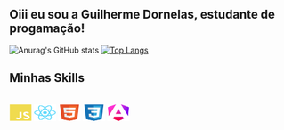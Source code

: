 ## Oiii eu sou a Guilherme Dornelas, estudante de progamação!

![Anurag's GitHub stats](https://github-readme-stats.vercel.app/api?username=Guilherme-Dornelas&show_icons=true&theme=dracula)
[![Top Langs](https://github-readme-stats.vercel.app/api/top-langs/?username=Guilherme-Dornelas)](https://github.com/Guilherme-Dornelas/github-readme-stats)

## Minhas Skills

<div style="display: inline_block"><br>
  <img align="center" alt="Guilherme-Js" height="30" width="40" src="https://raw.githubusercontent.com/devicons/devicon/master/icons/javascript/javascript-plain.svg">
  <img align="center" alt="Guilherme-React" height="30" width="40" src="https://raw.githubusercontent.com/devicons/devicon/master/icons/react/react-original.svg">
  <img align="center" alt="Guilherme-HTML" height="30" width="40" src="https://raw.githubusercontent.com/devicons/devicon/master/icons/html5/html5-original.svg">
  <img align="center" alt="Guilherme-CSS" height="30" width="40" src="https://raw.githubusercontent.com/devicons/devicon/master/icons/css3/css3-original.svg">
   <img align="center" alt="Guilherme-CSS" height="30" width="40" src="https://raw.githubusercontent.com/devicons/devicon/master/icons/angular/angular-original.svg">
</div>


